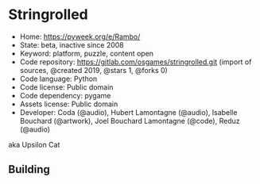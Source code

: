 # Stringrolled

- Home: https://pyweek.org/e/Rambo/
- State: beta, inactive since 2008
- Keyword: platform, puzzle, content open
- Code repository: https://gitlab.com/osgames/stringrolled.git (import of sources, @created 2019, @stars 1, @forks 0)
- Code language: Python
- Code license: Public domain
- Code dependency: pygame
- Assets license: Public domain
- Developer: Coda (@audio), Hubert Lamontagne (@audio), Isabelle Bouchard (@artwork), Joel Bouchard Lamontagne (@code), Reduz (@audio)

aka Upsilon Cat

## Building
